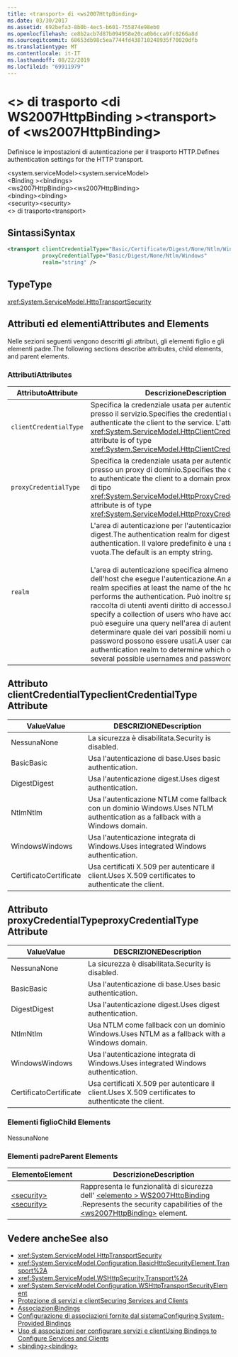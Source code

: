 ```yaml
---
title: <transport> di <ws2007HttpBinding>
ms.date: 03/30/2017
ms.assetid: 692befa3-8b0b-4ec5-b601-755874e98eb0
ms.openlocfilehash: ce8b2acb7d87b094958e20ca0b6cca9fc8266a8d
ms.sourcegitcommit: 68653db98c5ea7744fd438710248935f70020dfb
ms.translationtype: MT
ms.contentlocale: it-IT
ms.lasthandoff: 08/22/2019
ms.locfileid: "69911979"
---
```

# <a name="transport-of-ws2007httpbinding"></a><span data-ttu-id="a13b2-102">\<> di trasporto \<di WS2007HttpBinding ></span><span class="sxs-lookup"><span data-stu-id="a13b2-102">\<transport> of \<ws2007HttpBinding></span></span>
<span data-ttu-id="a13b2-103">Definisce le impostazioni di autenticazione per il trasporto HTTP.</span><span class="sxs-lookup"><span data-stu-id="a13b2-103">Defines authentication settings for the HTTP transport.</span></span>  
  
 <span data-ttu-id="a13b2-104">\<system.serviceModel></span><span class="sxs-lookup"><span data-stu-id="a13b2-104">\<system.serviceModel></span></span>  
<span data-ttu-id="a13b2-105">\<Binding ></span><span class="sxs-lookup"><span data-stu-id="a13b2-105">\<bindings></span></span>  
<span data-ttu-id="a13b2-106">\<ws2007HttpBinding></span><span class="sxs-lookup"><span data-stu-id="a13b2-106">\<ws2007HttpBinding></span></span>  
<span data-ttu-id="a13b2-107">\<binding></span><span class="sxs-lookup"><span data-stu-id="a13b2-107">\<binding></span></span>  
<span data-ttu-id="a13b2-108">\<security></span><span class="sxs-lookup"><span data-stu-id="a13b2-108">\<security></span></span>  
<span data-ttu-id="a13b2-109">\<> di trasporto</span><span class="sxs-lookup"><span data-stu-id="a13b2-109">\<transport></span></span>  
  
## <a name="syntax"></a><span data-ttu-id="a13b2-110">Sintassi</span><span class="sxs-lookup"><span data-stu-id="a13b2-110">Syntax</span></span>  
  
```xml  
<transport clientCredentialType="Basic/Certificate/Digest/None/Ntlm/Windows"
           proxyCredentialType="Basic/Digest/None/Ntlm/Windows"
           realm="string" />
```  
  
## <a name="type"></a><span data-ttu-id="a13b2-111">Type</span><span class="sxs-lookup"><span data-stu-id="a13b2-111">Type</span></span>  
 <xref:System.ServiceModel.HttpTransportSecurity>  
  
## <a name="attributes-and-elements"></a><span data-ttu-id="a13b2-112">Attributi ed elementi</span><span class="sxs-lookup"><span data-stu-id="a13b2-112">Attributes and Elements</span></span>  
 <span data-ttu-id="a13b2-113">Nelle sezioni seguenti vengono descritti gli attributi, gli elementi figlio e gli elementi padre.</span><span class="sxs-lookup"><span data-stu-id="a13b2-113">The following sections describe attributes, child elements, and parent elements.</span></span>  
  
### <a name="attributes"></a><span data-ttu-id="a13b2-114">Attributi</span><span class="sxs-lookup"><span data-stu-id="a13b2-114">Attributes</span></span>  
  
|<span data-ttu-id="a13b2-115">Attributo</span><span class="sxs-lookup"><span data-stu-id="a13b2-115">Attribute</span></span>|<span data-ttu-id="a13b2-116">Descrizione</span><span class="sxs-lookup"><span data-stu-id="a13b2-116">Description</span></span>|  
|---------------|-----------------|  
|`clientCredentialType`|<span data-ttu-id="a13b2-117">Specifica la credenziale usata per autenticare il client presso il servizio.</span><span class="sxs-lookup"><span data-stu-id="a13b2-117">Specifies the credential used to authenticate the client to the service.</span></span> <span data-ttu-id="a13b2-118">L'attributo è di tipo <xref:System.ServiceModel.HttpClientCredentialType>.</span><span class="sxs-lookup"><span data-stu-id="a13b2-118">This attribute is of type <xref:System.ServiceModel.HttpClientCredentialType>.</span></span>|  
|`proxyCredentialType`|<span data-ttu-id="a13b2-119">Specifica la credenziale usata per autenticare il client presso un proxy di dominio.</span><span class="sxs-lookup"><span data-stu-id="a13b2-119">Specifies the credential used to authenticate the client to a domain proxy.</span></span> <span data-ttu-id="a13b2-120">L'attributo è di tipo <xref:System.ServiceModel.HttpProxyCredentialType>.</span><span class="sxs-lookup"><span data-stu-id="a13b2-120">This attribute is of type <xref:System.ServiceModel.HttpProxyCredentialType>.</span></span>|  
|`realm`|<span data-ttu-id="a13b2-121">L'area di autenticazione per l'autenticazione di base o digest.</span><span class="sxs-lookup"><span data-stu-id="a13b2-121">The authentication realm for digest or basic authentication.</span></span> <span data-ttu-id="a13b2-122">Il valore predefinito è una stringa vuota.</span><span class="sxs-lookup"><span data-stu-id="a13b2-122">The default is an empty string.</span></span><br /><br /> <span data-ttu-id="a13b2-123">L'area di autenticazione specifica almeno il nome dell'host che esegue l'autenticazione.</span><span class="sxs-lookup"><span data-stu-id="a13b2-123">An authentication realm specifies at least the name of the host that performs the authentication.</span></span> <span data-ttu-id="a13b2-124">Può inoltre specificare una raccolta di utenti aventi diritto di accesso.</span><span class="sxs-lookup"><span data-stu-id="a13b2-124">It can also specify a collection of users who have access.</span></span> <span data-ttu-id="a13b2-125">Un utente può eseguire una query nell'area di autenticazione per determinare quale dei vari possibili nomi utente e password possono essere usati.</span><span class="sxs-lookup"><span data-stu-id="a13b2-125">A user can query the authentication realm to determine which one of the several possible usernames and passwords can be used.</span></span>|  
  
## <a name="clientcredentialtype-attribute"></a><span data-ttu-id="a13b2-126">Attributo clientCredentialType</span><span class="sxs-lookup"><span data-stu-id="a13b2-126">clientCredentialType Attribute</span></span>  
  
|<span data-ttu-id="a13b2-127">Value</span><span class="sxs-lookup"><span data-stu-id="a13b2-127">Value</span></span>|<span data-ttu-id="a13b2-128">DESCRIZIONE</span><span class="sxs-lookup"><span data-stu-id="a13b2-128">Description</span></span>|  
|-----------|-----------------|  
|<span data-ttu-id="a13b2-129">Nessuna</span><span class="sxs-lookup"><span data-stu-id="a13b2-129">None</span></span>|<span data-ttu-id="a13b2-130">La sicurezza è disabilitata.</span><span class="sxs-lookup"><span data-stu-id="a13b2-130">Security is disabled.</span></span>|  
|<span data-ttu-id="a13b2-131">Basic</span><span class="sxs-lookup"><span data-stu-id="a13b2-131">Basic</span></span>|<span data-ttu-id="a13b2-132">Usa l'autenticazione di base.</span><span class="sxs-lookup"><span data-stu-id="a13b2-132">Uses basic authentication.</span></span>|  
|<span data-ttu-id="a13b2-133">Digest</span><span class="sxs-lookup"><span data-stu-id="a13b2-133">Digest</span></span>|<span data-ttu-id="a13b2-134">Usa l'autenticazione digest.</span><span class="sxs-lookup"><span data-stu-id="a13b2-134">Uses digest authentication.</span></span>|  
|<span data-ttu-id="a13b2-135">Ntlm</span><span class="sxs-lookup"><span data-stu-id="a13b2-135">Ntlm</span></span>|<span data-ttu-id="a13b2-136">Usa l'autenticazione NTLM come fallback con un dominio Windows.</span><span class="sxs-lookup"><span data-stu-id="a13b2-136">Uses NTLM authentication as a fallback with a Windows domain.</span></span>|  
|<span data-ttu-id="a13b2-137">Windows</span><span class="sxs-lookup"><span data-stu-id="a13b2-137">Windows</span></span>|<span data-ttu-id="a13b2-138">Usa l'autenticazione integrata di Windows.</span><span class="sxs-lookup"><span data-stu-id="a13b2-138">Uses integrated Windows authentication.</span></span>|  
|<span data-ttu-id="a13b2-139">Certificato</span><span class="sxs-lookup"><span data-stu-id="a13b2-139">Certificate</span></span>|<span data-ttu-id="a13b2-140">Usa certificati X.509 per autenticare il client.</span><span class="sxs-lookup"><span data-stu-id="a13b2-140">Uses X.509 certificates to authenticate the client.</span></span>|  
  
## <a name="proxycredentialtype-attribute"></a><span data-ttu-id="a13b2-141">Attributo proxyCredentialType</span><span class="sxs-lookup"><span data-stu-id="a13b2-141">proxyCredentialType Attribute</span></span>  
  
|<span data-ttu-id="a13b2-142">Value</span><span class="sxs-lookup"><span data-stu-id="a13b2-142">Value</span></span>|<span data-ttu-id="a13b2-143">DESCRIZIONE</span><span class="sxs-lookup"><span data-stu-id="a13b2-143">Description</span></span>|  
|-----------|-----------------|  
|<span data-ttu-id="a13b2-144">Nessuna</span><span class="sxs-lookup"><span data-stu-id="a13b2-144">None</span></span>|<span data-ttu-id="a13b2-145">La sicurezza è disabilitata.</span><span class="sxs-lookup"><span data-stu-id="a13b2-145">Security is disabled.</span></span>|  
|<span data-ttu-id="a13b2-146">Basic</span><span class="sxs-lookup"><span data-stu-id="a13b2-146">Basic</span></span>|<span data-ttu-id="a13b2-147">Usa l'autenticazione di base.</span><span class="sxs-lookup"><span data-stu-id="a13b2-147">Uses basic authentication.</span></span>|  
|<span data-ttu-id="a13b2-148">Digest</span><span class="sxs-lookup"><span data-stu-id="a13b2-148">Digest</span></span>|<span data-ttu-id="a13b2-149">Usa l'autenticazione digest.</span><span class="sxs-lookup"><span data-stu-id="a13b2-149">Uses digest authentication.</span></span>|  
|<span data-ttu-id="a13b2-150">Ntlm</span><span class="sxs-lookup"><span data-stu-id="a13b2-150">Ntlm</span></span>|<span data-ttu-id="a13b2-151">Usa NTLM come fallback con un dominio Windows.</span><span class="sxs-lookup"><span data-stu-id="a13b2-151">Uses NTLM as a fallback with a Windows domain.</span></span>|  
|<span data-ttu-id="a13b2-152">Windows</span><span class="sxs-lookup"><span data-stu-id="a13b2-152">Windows</span></span>|<span data-ttu-id="a13b2-153">Usa l'autenticazione integrata di Windows.</span><span class="sxs-lookup"><span data-stu-id="a13b2-153">Uses integrated Windows authentication.</span></span>|  
|<span data-ttu-id="a13b2-154">Certificato</span><span class="sxs-lookup"><span data-stu-id="a13b2-154">Certificate</span></span>|<span data-ttu-id="a13b2-155">Usa certificati X.509 per autenticare il client.</span><span class="sxs-lookup"><span data-stu-id="a13b2-155">Uses X.509 certificates to authenticate the client.</span></span>|  
  
### <a name="child-elements"></a><span data-ttu-id="a13b2-156">Elementi figlio</span><span class="sxs-lookup"><span data-stu-id="a13b2-156">Child Elements</span></span>  
 <span data-ttu-id="a13b2-157">Nessuna</span><span class="sxs-lookup"><span data-stu-id="a13b2-157">None</span></span>  
  
### <a name="parent-elements"></a><span data-ttu-id="a13b2-158">Elementi padre</span><span class="sxs-lookup"><span data-stu-id="a13b2-158">Parent Elements</span></span>  
  
|<span data-ttu-id="a13b2-159">Elemento</span><span class="sxs-lookup"><span data-stu-id="a13b2-159">Element</span></span>|<span data-ttu-id="a13b2-160">Descrizione</span><span class="sxs-lookup"><span data-stu-id="a13b2-160">Description</span></span>|  
|-------------|-----------------|  
|[<span data-ttu-id="a13b2-161">\<security></span><span class="sxs-lookup"><span data-stu-id="a13b2-161">\<security></span></span>](security-of-ws2007httpbinding.md)|<span data-ttu-id="a13b2-162">Rappresenta le funzionalità di sicurezza dell' [ \<elemento > WS2007HttpBinding](ws2007httpbinding.md) .</span><span class="sxs-lookup"><span data-stu-id="a13b2-162">Represents the security capabilities of the [\<ws2007HttpBinding>](ws2007httpbinding.md) element.</span></span>|  
  
## <a name="see-also"></a><span data-ttu-id="a13b2-163">Vedere anche</span><span class="sxs-lookup"><span data-stu-id="a13b2-163">See also</span></span>

- <xref:System.ServiceModel.HttpTransportSecurity>
- <xref:System.ServiceModel.Configuration.BasicHttpSecurityElement.Transport%2A>
- <xref:System.ServiceModel.WSHttpSecurity.Transport%2A>
- <xref:System.ServiceModel.Configuration.WSHttpTransportSecurityElement>
- [<span data-ttu-id="a13b2-164">Protezione di servizi e client</span><span class="sxs-lookup"><span data-stu-id="a13b2-164">Securing Services and Clients</span></span>](../../../wcf/feature-details/securing-services-and-clients.md)
- [<span data-ttu-id="a13b2-165">Associazioni</span><span class="sxs-lookup"><span data-stu-id="a13b2-165">Bindings</span></span>](../../../wcf/bindings.md)
- [<span data-ttu-id="a13b2-166">Configurazione di associazioni fornite dal sistema</span><span class="sxs-lookup"><span data-stu-id="a13b2-166">Configuring System-Provided Bindings</span></span>](../../../wcf/feature-details/configuring-system-provided-bindings.md)
- [<span data-ttu-id="a13b2-167">Uso di associazioni per configurare servizi e client</span><span class="sxs-lookup"><span data-stu-id="a13b2-167">Using Bindings to Configure Services and Clients</span></span>](../../../wcf/using-bindings-to-configure-services-and-clients.md)
- [<span data-ttu-id="a13b2-168">\<binding></span><span class="sxs-lookup"><span data-stu-id="a13b2-168">\<binding></span></span>](../../../misc/binding.md)
